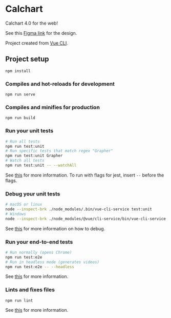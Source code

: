 # Calchart

Calchart 4.0 for the web!

See this [Figma link](https://www.figma.com/file/XIkyioLzRlGlpmNiEu47glkQ/Calchart) for the design.

Project created from [Vue CLI](https://cli.vuejs.org/).

## Project setup
```
npm install
```

### Compiles and hot-reloads for development
```
npm run serve
```

### Compiles and minifies for production
```
npm run build
```

### Run your unit tests
```sh
# Run all tests
npm run test:unit
# Run specific tests that match regex "Grapher"
npm run test:unit Grapher
# Watch all tests
npm run test:unit -- --watchAll
```

See [this](https://cli.vuejs.org/core-plugins/unit-jest.html#injected-commands) for more information. To run with flags for jest, insert `--` before the flags.

### Debug your unit tests
```sh
# macOS or linux
node --inspect-brk ./node_modules/.bin/vue-cli-service test:unit
# Windows
node --inspect-brk ./node_modules/@vue/cli-service/bin/vue-cli-service.js test:unit
```
See [this](https://cli.vuejs.org/core-plugins/unit-jest.html#debugging-tests) for more information on how to debug.

### Run your end-to-end tests
```sh
# Run normally (opens Chrome)
npm run test:e2e
# Run in headless mode (generates videos)
npm run test:e2e -- --headless
```

See [this](https://cli.vuejs.org/core-plugins/e2e-cypress.html) for more information.

### Lints and fixes files
```
npm run lint
```

See [this](https://cli.vuejs.org/core-plugins/eslint.html#injected-commands) for more information.
